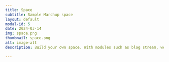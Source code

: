 ```yaml
---
title: Space
subtitle: Sample Marchup space
layout: default
modal-id: 5
date: 2024-03-14
img: space.png
thumbnail: space.png
alt: image-alt
description: Build your own space. With modules such as blog stream, webpages, calendar, jobs and tasks promote and run your initiative easily.

---
```

